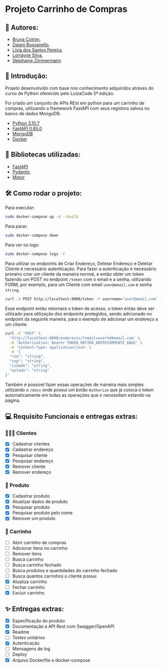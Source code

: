 # Projeto Carrinho de Compras

 ## 💙 Autores:    

- [Bruna Cotrim](https://github.com/brunacotrim), 
- [Daiani Bussanello](https://github.com/daianibusa),
- [Lívia dos Santos Pereira](https://github.com/liviaspereira), 
- [Lorrayne Silva](https://github.com/lorsilv), 
- [Stephanie Zimmermann](https://github.com/Stephaniezm)

## 📌 Introdução: 
Projeto desenvolvido com base nos conhecimento adquiridos atráves do curso de Python oferecido pelo LuizaCode 5ª edição. 

Foi criado um conjunto de APIs REst em python para um carrinho de compras, utilizando o
framework FastAPI com seus registros salvos no banco de dados MongoDB.

* [Python 3.10.7](https://www.python.org/downloads/release/python-3107/)
* [FastAPI 0.85.0](https://fastapi.tiangolo.com/)
* [MongoDB](https://www.mongodb.com/)
* [Docker](https://www.docker.com/)

## 📖 Bibliotecas utilizadas:

- [FastAPI](https://fastapi.tiangolo.com/tutorial/)
- [Pydantic](https://pydantic-docs.helpmanual.io/install/)
- [Motor](https://motor.readthedocs.io/en/stable/)

## 🛠 Como rodar o projeto:

Para executar:
```bash
sudo docker-compose up -d --build
```

Para parar:
```bash
sudo docker-compose down
```

Para ver os logs:
```bash
sudo docker-compose logs -f
```

Para utilizar os endpoints de Criar Endereço, Deletar Endereço e Deletar Cliente é necessário autenticação.
Para fazer a autenticação é necessãrio primeiro criar um cliente da maneira normal, e então obter um token fazendo um POST no endpoint `/token` com o email e a senha, utilizando FORM, por exemplo, para um Cliente com email `user@email.com` e senha `string`.

```bash
curl -X POST http://localhost:8000/token -F username='user@email.com' -F password='string'
```

Esse endpoint então retornará o token de acesso, o token então deve ser utilizado para utilização dos endpoints protegidos, sendo adicionado no endpoint da seguinte maneira, para o exemplo de adicionar um endereço a um cliente:

```bash
curl -X 'POST' \
  'http://localhost:8000/enderecos/?email=user%40email.com' \
  -H 'Authorization: Bearer TOKEN_OBTIDO_ANTERIORMENTE_AQUI' \
  -H 'Content-Type: application/json' \
  -d '{
  "rua": "string",
  "cep": "string",
  "cidade": "string",
  "estado": "string"
}'
```

Também é possível fazer essas operações de maneira mais simples utilizando o `/docs` onde possui um botão `Authorize` que já coloca o token automaticamente em todas as operações que o necessitam estando na página.

## 💻 Requisito Funcionais e entregas extras:

### 🙆🏽‍♀️ Clientes
- [x] Cadastrar clientes
- [x] Cadastrar endereço
- [x] Pesquisar cliente
- [x] Pesquisar endereço
- [x] Remover cliente
- [x] Remover endereço

### 👞 Produto
- [x] Cadastrar produto
- [x] Atualizar dados de produto
- [x] Pesquisar produto
- [x] Pesquisar produto pelo nome
- [x] Remover um produto

### 🛒 Carrinho
- [ ] Abrir carrinho de compras
- [ ] Adicionar itens no carrinho
- [ ] Remover itens
- [ ] Busca carrinho
- [ ] Busca carrinho fechado
- [ ] Busca produtos e quantidades do carrinho fechado
- [ ] Busca quantos carrinhos o cliente possui
- [x] Atualiza carrinho
- [ ] Fechar carrinho
- [x] Excluir carrinho

## ✨ Entregas extras:
- [x] Especificação do produto
- [x] Documentação a API Rest com Swagger/OpenAPI
- [x] Readme
- [ ] Testes unitários
- [x] Autenticação
- [ ] Mensagens de log
- [ ] Deploy
- [x] Arquivo Dockerfile e docker-compose
